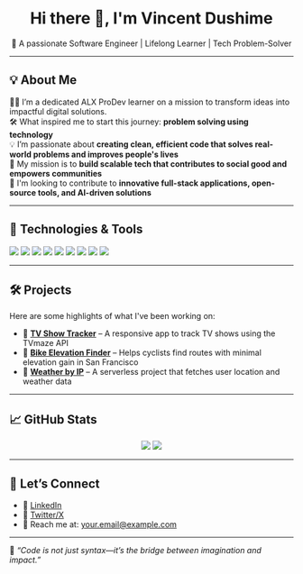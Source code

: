 <h1 align="center">Hi there 👋, I'm Vincent Dushime</h1>

<p align="center">
  🚀 A passionate Software Engineer | Lifelong Learner | Tech Problem-Solver
</p>

---

## 💡 About Me

👨‍💻 I’m a dedicated ALX ProDev learner on a mission to transform ideas into impactful digital solutions.  
🛠️ What inspired me to start this journey: **problem solving using technology**  
💡 I’m passionate about **creating clean, efficient code that solves real-world problems and improves people's lives**  
🎯 My mission is to **build scalable tech that contributes to social good and empowers communities**  
💼 I'm looking to contribute to **innovative full-stack applications, open-source tools, and AI-driven solutions**

---

## 🧰 Technologies & Tools

<img src="https://img.shields.io/badge/-HTML5-E34F26?style=flat-square&logo=html5&logoColor=white"/>
<img src="https://img.shields.io/badge/-CSS3-1572B6?style=flat-square&logo=css3"/>
<img src="https://img.shields.io/badge/-JavaScript-F7DF1E?style=flat-square&logo=javascript&logoColor=black"/>
<img src="https://img.shields.io/badge/-Node.js-339933?style=flat-square&logo=node.js&logoColor=white"/>
<img src="https://img.shields.io/badge/-React-61DAFB?style=flat-square&logo=react&logoColor=black"/>
<img src="https://img.shields.io/badge/-Python-3776AB?style=flat-square&logo=python&logoColor=white"/>
<img src="https://img.shields.io/badge/-PostgreSQL-336791?style=flat-square&logo=postgresql&logoColor=white"/>
<img src="https://img.shields.io/badge/-Git-F05032?style=flat-square&logo=git&logoColor=white"/>
<img src="https://img.shields.io/badge/-GitHub-181717?style=flat-square&logo=github"/>

---

## 🛠️ Projects

Here are some highlights of what I've been working on:

- 🔭 **[TV Show Tracker](https://github.com/yourusername/tv-show-tracker)** – A responsive app to track TV shows using the TVmaze API  
- 🚴 **[Bike Elevation Finder](https://github.com/yourusername/bike-elevation-finder)** – Helps cyclists find routes with minimal elevation gain in San Francisco  
- 🌱 **[Weather by IP](https://github.com/yourusername/weather_ip)** – A serverless project that fetches user location and weather data

---

## 📈 GitHub Stats

<p align="center">
  <img src="https://github-readme-stats.vercel.app/api?username=yourusername&show_icons=true&theme=github_dark"/>
  <img src="https://github-readme-stats.vercel.app/api/top-langs/?username=yourusername&layout=compact&theme=github_dark"/>
</p>

---

## 🤝 Let’s Connect

- 🔗 [LinkedIn](https://www.linkedin.com/in/yourprofile/)
- 💬 [Twitter/X](https://x.com/yourhandle)
- 📧 Reach me at: your.email@example.com

---

📌 *“Code is not just syntax—it’s the bridge between imagination and impact.”*

